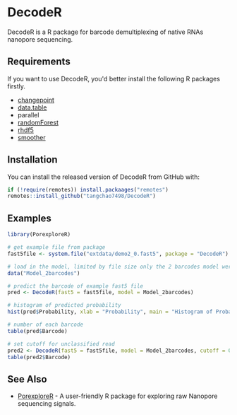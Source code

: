 # DecodeR

DecodeR is a R package for barcode demultiplexing of native RNAs nanopore sequencing.

## Requirements

If you want to use DecodeR, you'd better install the following R packages firstly.

- [changepoint](https://github.com/rkillick/changepoint/) 
- [data.table](https://cran.r-project.org/web/packages/data.table/)
- parallel
- [randomForest](https://cran.r-project.org/web/packages/randomForest/index.html)
- [rhdf5](https://www.bioconductor.org/packages/release/bioc/html/rhdf5.html)
- [smoother](https://rdrr.io/cran/smoother/man/smoother.html)

## Installation

You can install the released version of DecodeR from GitHub with:

```R
if (!require(remotes)) install.packaages("remotes")
remotes::install_github("tangchao7498/DecodeR")
```

## Examples

```R
library(PorexploreR)

# get example file from package
fast5file <- system.file("extdata/demo2_0.fast5", package = "DecodeR")

# load in the model, limited by file size only the 2 barcodes model were built into the package
data("Model_2barcodes")

# predict the barcode of example fast5 file
pred <- DecodeR(fast5 = fast5file, model = Model_2barcodes)

# histogram of predicted probability
hist(pred$Probability, xlab = "Probability", main = "Histogram of Probability")

# number of each barcode
table(pred$Barcode)

# set cutoff for unclassified read
pred2 <- DecodeR(fast5 = fast5file, model = Model_2barcodes, cutoff = 0.8)
table(pred2$Barcode)
```

## See Also

- [PorexploreR](https://github.com/Shians/PorexploreR) \- A user-friendly R package for exploring raw Nanopore sequencing signals.

